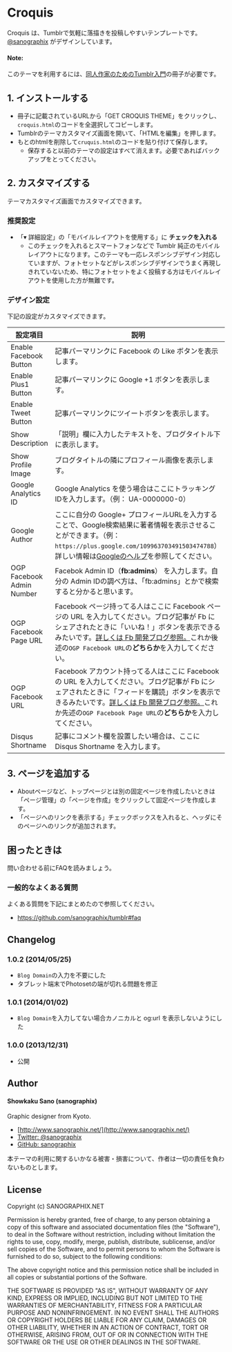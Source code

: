 # Croquis

Croquis は、Tumblrで気軽に落描きを投稿しやすいテンプレートです。  
[@sanographix](http://www.sanographix.net) がデザインしています。

#### Note:

このテーマを利用するには、[同人作家のためのTumblr入門](http://www.jadda.info/2013winter/)の冊子が必要です。


## 1. インストールする

* 冊子に記載されているURLから「GET CROQUIS THEME」をクリックし、`croquis.html`のコードを全選択してコピーします。
* Tumblrのテーマカスタマイズ画面を開いて、「HTMLを編集」を押します。
* もとのhtmlを削除して`cruquis.html`のコードを貼り付けて保存します。
    * 保存すると以前のテーマの設定はすべて消えます。必要であればバックアップをとってください。

## 2. カスタマイズする

テーマカスタマイズ画面でカスタマイズできます。

### 推奨設定

* 「▾ 詳細設定」の「モバイルレイアウトを使用する」に **チェックを入れる**
	* このチェックを入れるとスマートフォンなどで Tumblr 純正のモバイルレイアウトになります。このテーマも一応レスポンシブデザイン対応していますが、フォトセットなどがレスポンシブデザインでうまく再現しきれていないため、特にフォトセットをよく投稿する方はモバイルレイアウトを使用した方が無難です。

### デザイン設定

下記の設定がカスタマイズできます。

| 設定項目 | 説明 |
|-------|-----|
| Enable Facebook Button | 記事パーマリンクに Facebook の Like ボタンを表示します。 |
| Enable Plus1 Button | 記事パーマリンクに Google +1 ボタンを表示します。 |
| Enable Tweet Button | 記事パーマリンクにツイートボタンを表示します。 |
| Show Description | 「説明」欄に入力したテキストを、ブログタイトル下に表示します。 |
| Show Profile Image | ブログタイトルの隣にプロフィール画像を表示します。 |
| Google Analytics ID | Google Analytics を使う場合はここにトラッキングIDを入力します。（例： UA-0000000-0） |
| Google Author | ここに自分の Google+ プロフィールURLを入力することで、Google検索結果に著者情報を表示させることができます。（例：`https://plus.google.com/109963703491503474788`）詳しい情報は[Googleのヘルプ](http://support.google.com/webmasters/bin/answer.py?hl=ja&answer=1408986)を参照してください。 |
| OGP Facebook Admin Number | Facebok Admin ID（**fb:admins**） を入力します。自分の Admin IDの調べ方は、「fb:admins」とかで検索すると分かると思います。 |
| OGP Facebook Page URL | Facebook ページ持ってる人はここに Facebook ページの URL を入力してください。ブログ記事が Fb にシェアされたときに「いいね！」ボタンを表示できるみたいです。[詳しくは Fb 開発ブログ参照。](https://developers.facebook.com/blog/post/2013/06/19/platform-updates--new-open-graph-tags-for-media-publishers-and-more/)これか後述の`OGP Facebook URL`の**どちらか**を入力してください。 |
| OGP Facebook URL | Facebook アカウント持ってる人はここに Facebook の URL を入力してください。ブログ記事が Fb にシェアされたときに「フィードを購読」ボタンを表示できるみたいです。[詳しくは Fb 開発ブログ参照。](https://developers.facebook.com/blog/post/2013/06/19/platform-updates--new-open-graph-tags-for-media-publishers-and-more/)これか先述の`OGP Facebook Page URL`の**どちらか**を入力してください。 |
| Disqus Shortname | 記事にコメント欄を設置したい場合は、ここに Disqus Shortname を入力します。 |


## 3. ページを追加する

- Aboutページなど、トップページとは別の固定ページを作成したいときは「ページ管理」の「ページを作成」をクリックして固定ページを作成します。
- 「ページへのリンクを表示する」チェックボックスを入れると、ヘッダにそのページへのリンクが追加されます。

## 困ったときは

問い合わせる前にFAQを読みましょう。

### 一般的なよくある質問

よくある質問を下記にまとめたので参照してください。

* <https://github.com/sanographix/tumblr#faq>

## Changelog

### 1.0.2 (2014/05/25)

* `Blog Domain`の入力を不要にした
* タブレット端末でPhotosetの端が切れる問題を修正

### 1.0.1 (2014/01/02)

* `Blog Domain`を入力してない場合カノニカルと og:url を表示しないようにした

### 1.0.0 (2013/12/31)

* 公開


## Author

#### Showkaku Sano (sanographix)

Graphic designer from Kyoto.

* [http://www.sanographix.net/](http://www.sanographix.net/)
* [Twitter: @sanographix](https://twitter.com/sanographix)
* [GitHub: sanographix](https://github.com/sanographix)

本テーマの利用に関するいかなる被害・損害について、作者は一切の責任を負わないものとします。


## License

Copyright (c) SANOGRAPHIX.NET

Permission is hereby granted, free of charge, to any person obtaining a copy of this software and associated documentation files (the "Software"), to deal in the Software without restriction, including without limitation the rights to use, copy, modify, merge, publish, distribute, sublicense, and/or sell copies of the Software, and to permit persons to whom the Software is furnished to do so, subject to the following conditions:

The above copyright notice and this permission notice shall be included in all copies or substantial portions of the Software.

THE SOFTWARE IS PROVIDED "AS IS", WITHOUT WARRANTY OF ANY KIND, EXPRESS OR IMPLIED, INCLUDING BUT NOT LIMITED TO THE WARRANTIES OF MERCHANTABILITY, FITNESS FOR A PARTICULAR PURPOSE AND NONINFRINGEMENT. IN NO EVENT SHALL THE AUTHORS OR COPYRIGHT HOLDERS BE LIABLE FOR ANY CLAIM, DAMAGES OR OTHER LIABILITY, WHETHER IN AN ACTION OF CONTRACT, TORT OR OTHERWISE, ARISING FROM, OUT OF OR IN CONNECTION WITH THE SOFTWARE OR THE USE OR OTHER DEALINGS IN THE SOFTWARE.
